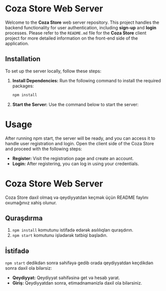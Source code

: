 # Coza Store Web Server

Welcome to the **Coza Store** web server repository. This project handles the backend functionality for user authentication, including **sign-up** and **login** processes. Please refer to the `README.md` file for the **Coza Store** client project for more detailed information on the front-end side of the application.

## Installation

To set up the server locally, follow these steps:

1. **Install Dependencies:**
   Run the following command to install the required packages:
   ```bash
   npm install
2. **Start the Server:** Use the command below to start the server:

# Usage

After running npm start, the server will be ready, and you can access it to handle user registration and login. Open the client side of the Coza Store and proceed with the following steps:
- **Register:** Visit the registration page and create an account.
- **Login:** After registering, you can log in using your credentials.


# Coza Store Web Server 

Coza Store daxil olmaq və qeydiyyatdan keçmək üçün README faylını oxumağınıız xahiş olunur.

## Quraşdırma

1. `npm install` komutunu istifadə edərək asılılıqları quraşdırın.
2. `npm start` komutunu işlədərək tətbiqi başladın.

## İstifadə

`npm start` dedikdən sonra səhifəyə gedib orada qeydiyyatdan keçdikdən sonra daxil ola bilərsiz:
- **Qeydiyyat:** Qeydiyyat səhifəsinə get və hesab yarat.
- **Giriş:** Qeydiyyatdan sonra, etimadnamənizlə daxil ola bilərsiniz.



